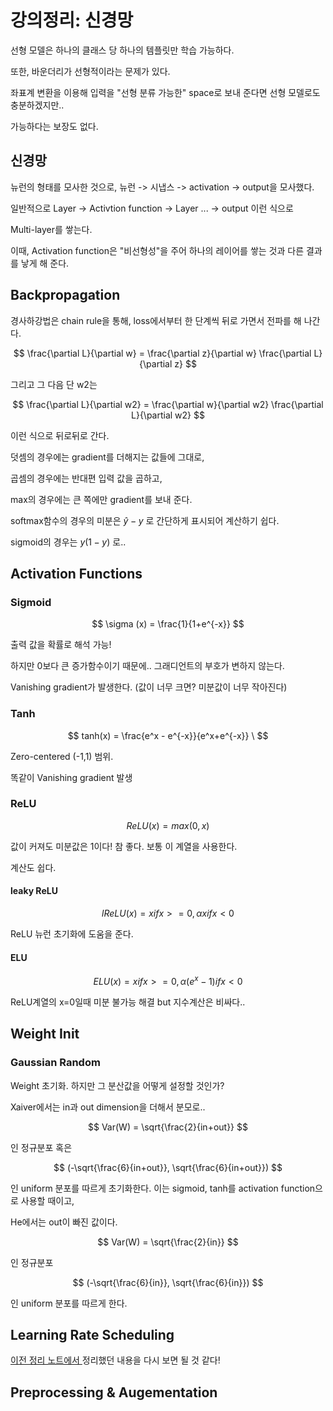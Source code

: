 # 강의정리: 신경망

선형 모델은 하나의 클래스 당 하나의 템플릿만 학습 가능하다.

또한, 바운더리가 선형적이라는 문제가 있다. 

좌표계 변환을 이용해 입력을 "선형 분류 가능한" space로 보내 준다면 선형 모델로도 충분하겠지만..

가능하다는 보장도 없다.


## 신경망

뉴런의 형태를 모사한 것으로, 뉴런 -> 시냅스 -> activation -> output을 모사했다.

일반적으로 Layer -> Activtion function -> Layer ... -> output 이런 식으로

Multi-layer를 쌓는다.

이때, Activation function은 "비선형성"을 주어 하나의 레이어를 쌓는 것과 다른 결과를 낳게 해 준다.

## Backpropagation

경사하강법은 chain rule을 통해, loss에서부터 한 단계씩 뒤로 가면서 전파를 해 나간다.

$$ \frac{\partial L}{\partial w} = \frac{\partial z}{\partial w} \frac{\partial L}{\partial z} $$

그리고 그 다음 단 w2는

$$ \frac{\partial L}{\partial w2} = \frac{\partial w}{\partial w2} \frac{\partial L}{\partial w2} $$

이런 식으로 뒤로뒤로 간다.

덧셈의 경우에는 gradient를 더해지는 값들에 그대로,

곱셈의 경우에는 반대편 입력 값을 곱하고,

max의 경우에는 큰 쪽에만 gradient를 보내 준다.

softmax함수의 경우의 미분은 $\hat{y}-y$ 로 간단하게 표시되어 계산하기 쉽다.

sigmoid의 경우는 $y(1-y)$ 로..

## Activation Functions

### Sigmoid

$$ \sigma (x) = \frac{1}{1+e^{-x}} $$

출력 값을 확률로 해석 가능!

하지만 0보다 큰 증가함수이기 때문에.. 그래디언트의 부호가 변하지 않는다.

Vanishing gradient가 발생한다. (값이 너무 크면? 미분값이 너무 작아진다)

### Tanh

$$ tanh(x) = \frac{e^x - e^{-x}}{e^x+e^{-x}} \ $$

Zero-centered (-1,1) 범위.

똑같이 Vanishing gradient 발생

### ReLU

$$ ReLU(x) = max(0,x) $$

값이 커져도 미분값은 1이다! 참 좋다. 보통 이 계열을 사용한다.

계산도 쉽다.

#### leaky ReLU

$$ lReLU(x) = x if x>= 0, \alpha x if x<0 $$

ReLU 뉴런 초기화에 도움을 준다.

#### ELU

$$ ELU(x) = x if x>= 0, \alpha (e^x-1) if x<0 $$

ReLU계열의 x=0일때 미분 불가능 해결 but 지수계산은 비싸다..

## Weight Init

### Gaussian Random

Weight 초기화. 하지만 그 분산값을 어떻게 설정할 것인가?

Xaiver에서는 in과 out dimension을 더해서 분모로..

$$ Var(W) = \sqrt{\frac{2}{in+out}} $$ 

인 정규분포 혹은

$$ (-\sqrt{\frac{6}{in+out}}, \sqrt{\frac{6}{in+out}}) $$ 

인 uniform 분포를 따르게 초기화한다. 이는 sigmoid, tanh를 activation function으로 사용할 때이고,

He에서는 out이 빠진 값이다.

$$ Var(W) = \sqrt{\frac{2}{in}} $$ 

인 정규분포

$$ (-\sqrt{\frac{6}{in}}, \sqrt{\frac{6}{in}}) $$ 

인 uniform 분포를 따르게 한다.

## Learning Rate Scheduling

[이전 정리 노트에서 ](https://github.com/ehekafhr/Boostcourse/blob/main/week2/9_09.md) 정리했던 내용을 다시 보면 될 것 같다!

## Preprocessing & Augementation
